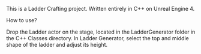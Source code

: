This is a Ladder Crafting project. Written entirely in C++ on Unreal Engine 4.

How to use?

Drop the Ladder actor on the stage, located in the LadderGenerator folder in the C++ Classes directory. 
In Ladder Generator, select the top and middle shape of the ladder and adjust its height.